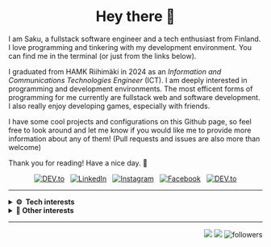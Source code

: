 <h1 align="center">Hey there 🦝</h1>

I am Saku, a fullstack software engineer and a tech enthusiast from Finland.
I love programming and tinkering with my development environment. You can
find me in the terminal (or just from the links below).

I graduated from HAMK Riihimäki in 2024 as an _Information and Communications
Technologies Engineer_ (ICT). I am deeply interested in programming and development
environments. The most efficent forms of programming for me currently are 
fullstack web and software development. I also really enjoy developing games, 
especially with friends.

I have some cool projects and configurations on this Github page, so feel free
to look around and let me know if you would like me to provide more information
about any of them! (Pull requests and issues are also more than welcome)

Thank you for reading! Have a nice day. 🐧

<div align="center">
    <a href="mailto:saku.karttunen@gmail.com" target="_blank"><img src="https://img.shields.io/badge/-saku.karttunen@gmail.com-c14438?style=for-the-badge&logo=Gmail&logoColor=white" alt="DEV.to"></a>
    &nbsp;
    <a href="https://www.linkedin.com/in/sakukarttunen/" target="_blank"><img src="https://img.shields.io/badge/LinkedIn-%230077B5.svg?&style=for-the-badge&logo=Linkedin&logoColor=white" alt="LinkedIn"></a>
    &nbsp;
    <a href="https://www.instagram.com/saku.karttunen/" target="_blank"><img src="https://img.shields.io/badge/Instagram-%23E4405F.svg?&style=for-the-badge&logo=instagram&logoColor=white" alt="Instagram"></a>
    &nbsp;
    <a href="https://www.facebook.com/saku.karttunen.1" target="_blank"><img src="https://img.shields.io/badge/Facebook-%231877F2.svg?&style=for-the-badge&logo=facebook&logoColor=white" alt="Facebook"></a>
    &nbsp;
    <a href="https://dev.sakukarttunen.com" target="_blank"><img src="https://img.shields.io/badge/Website-%230A0A0A.svg?&style=for-the-badge&logo=DEV.to&logoColor=white" alt="DEV.to"></a>
</div>

<hr/>

<details>
  <summary><b>⚙️ &nbsp;Tech interests</b></summary>
  <br/>

    - Frontend and backend web development
    - Game development
    - Working in the terminal (TUIs)
    - Scripting and automation
    - Crossplatform software development
    - Linux systems

  <br/>

  <img src="https://img.shields.io/badge/Neovim-3b3644?&style=for-the-badge&logo=neovim&logoColor=white&labelColor=339c4a"/>&nbsp;
  <img src="https://img.shields.io/badge/NixOS-3b3644?&style=for-the-badge&logo=nixos&logoColor=fff&labelColor=5277C3"/>&nbsp;
  <img src="https://img.shields.io/badge/tmux-3b3644?&style=for-the-badge&logo=tmux&logoColor=white&labelColor=29752b"/>&nbsp;
  <img src="https://img.shields.io/badge/Git-3b3644?&style=for-the-badge&logo=git&logoColor=white&labelColor=b8754f"/>&nbsp;
  <img src="https://img.shields.io/badge/Godot-3b3644?&style=for-the-badge&logo=godotengine&logoColor=fff&labelColor=478CBF"/>&nbsp;
  <img src="https://img.shields.io/badge/Linux-3b3644?style=for-the-badge&logo=linux&logoColor=black&labelColor=c95f2a"/>&nbsp;

</details>

<details>
  <summary><b>🧩&nbsp;Other interests</b></summary>
  <br/>

    - 🕹️ Gaming
    - 💾 Graphic design
    - 🏎️ Formula 1
    - ✏️ Drawing
    - 🍲 Cooking
    - 🧑‍💻 Video creation

</details>
<hr/>

<p align="right">
    <img src="https://komarev.com/ghpvc/?username=sakuexe&style=for-the-badge&label=Views"><img>
    <img src="https://badges.pufler.dev/visits/sakuexe/sakuexe?style=for-the-badge&color=black&logo=github" />
    <img alt="followers" title="Follow me on Github" src="https://img.shields.io/github/followers/sakuexe?color=236ad3&style=for-the-badge&logo=github&label=Follow"/>
</p>

<!---
Nothing to find here, you scoundril. Shoo!
--->
